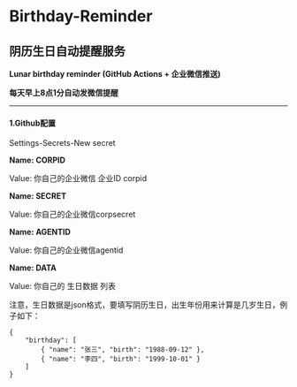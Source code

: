 # Birthday-Reminder
## 阴历生日自动提醒服务

**Lunar birthday reminder (GitHub Actions + 企业微信推送)**


**每天早上8点1分自动发微信提醒**

------

#### 1.Github配置
Settings-Secrets-New secret

**Name: CORPID**

Value: 你自己的企业微信 企业ID corpid 

**Name: SECRET**

Value: 你自己的企业微信corpsecret 

**Name: AGENTID**

Value: 你自己的企业微信agentid

**Name: DATA**

Value: 你自己的 生日数据 列表

注意，生日数据是json格式，要填写阴历生日，出生年份用来计算是几岁生日，例子如下：

```
{
    "birthday": [
        { "name": "张三", "birth": "1988-09-12" },
        { "name": "李四", "birth": "1999-10-01" }
    ]
}
```


